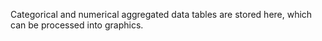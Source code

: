 Categorical and numerical aggregated data tables are stored here, which can be processed into graphics. 
